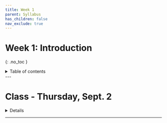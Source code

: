 ```yaml
---
title: Week 1
parent: Syllabus
has_children: false
nav_exclude: true
---
```


# Week 1: Introduction
{: .no_toc }

<details closed markdown="block">
  <summary>
    Table of contents
  </summary>
  {: .text-delta }
1. TOC
{:toc}
</details>
---

<!-- ########################################################################### -->

# Class - Thursday, Sept. 2

<details closed markdown="block">
  <summary>Details</summary>

## Overview

### Main course resources

We will use three main resources for the course:

+ [**Brightspace**](https://brightspace.nyu.edu/d2l/home/79522){: target="blank"}
  - Quizzes and Homeworks will be posted here.

+ [**XDASI 2021 Website**](https://kriscgun.github.io/xdasi-bio-2021/){: target="blank"}
  - Syllabus (class notes, exercises) and Resources will be posted here.
  - Look here for weekly class notes, exercises, background reading, and homework announcements.

+ [**XDASI 2021 Slack Workspace**](https://join.slack.com/t/xdasi2021/shared_invite/zt-uxa4y9cx-L8UGZk4pdXpmOtLIYSQEyQ){: target="blank"}
  - We will use this for rapid communication among members of the class and the instructors.
  - Post questions, comments, helpful links, etc. here.
  - Share with the whole class or individual students or instructors.

### Course format, grading, academic integrity


## Basic concepts in statistics

1. What is the field of statistics about?
  + Methods to measure aspects of populations and quantify uncertainty
  + Estimation: infer an unknown quantity of a population based on samples
  + Hypothesis testing
  + Sampling error: accuracy / precision,  random samples / bias
2. What kinds of questions are asked?
  + Exploratory analysis
  + Inference about a population based on a sample
  + Correlations between variables (correlation is not causation)
  + Prediction of unknown samples
3. Types of studies
  + Experimental vs. observational
4. Data types and variables
  + Categorical: nominal vs. ordinal
  + Numerical: discrete vs. continuous


## A brief introduction to reproducible workflows in data science

+ [Reproducible Science](https://kriscgun.github.io/xdasi-bio-2021/best_practices/){: target="blank"}


## R and RStudio: Introduction

+ [R, RStudio Basics](https://kriscgun.github.io/xdasi-bio-2021/r_resources/1_r_rstudio/){: target="blank"}
  + Installing R/Rstudio
  + Interfacing with R
  + RStudio Session Management
  + See [R Resources](https://kriscgun.github.io/xdasi-bio-2021/r_resources/){: target="blank"} pages for links to additional learning resources

+ [R Markdown slides](Class_2021.09.02/R_Markdown_Intro.html){: target="blank"}
  + See the [R Markdowns](https://kriscgun.github.io/xdasi-bio-2021/r_resources/1_r_rstudio/5_r_markdown.html){: target="blank"} page for cheatsheets, quick guides, and other resources

---

**TAKE A BREAK!!!**

---

## R coding: Basics and Tutorial

+ Files: [HTML](Class_2021.09.02/Exercise_RDataStructures.html){: target="blank"} - [RMD](https://kriscgun.github.io/xdasi-bio-2021/syllabus/week_01_Intro/Class_2021.09.02/Exercise_RDataStructures.Rmd)

</details>

---

<!-- ########################################################################### -->

<!-- ## Recitation - Friday, Sept. 3

<details closed markdown="block">
  <summary>Details</summary>

  </details> -->

  <!-- ########################################################################### -->
